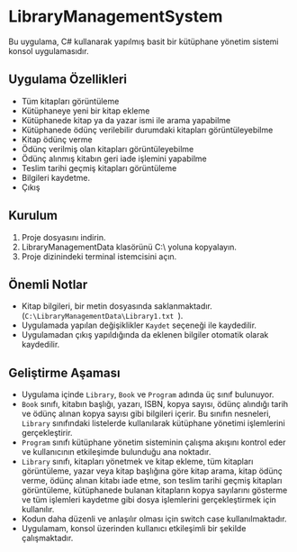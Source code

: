 # LibraryManagementSystem
Bu uygulama, C# kullanarak yapılmış basit bir kütüphane yönetim sistemi konsol uygulamasıdır.
## Uygulama Özellikleri
- Tüm kitapları görüntüleme
- Kütüphaneye yeni bir kitap ekleme
- Kütüphanede kitap ya da yazar ismi ile arama yapabilme
- Kütüphanede ödünç verilebilir durumdaki kitapları görüntüleyebilme
- Kitap ödünç verme 
- Ödünç verilmiş olan kitapları görüntüleyebilme
- Ödünç alınmış kitabın geri iade işlemini yapabilme 
- Teslim tarihi geçmiş kitapları görüntüleme
- Bilgileri kaydetme.
- Çıkış 
## Kurulum

1. Proje dosyasını indirin.
2. LibraryManagementData klasörünü C:\ yoluna kopyalayın.
3. Proje dizinindeki terminal istemcisini açın.

## Önemli Notlar
- Kitap bilgileri, bir metin dosyasında saklanmaktadır.(`C:\LibraryManagementData\Library1.txt `).
- Uygulamada yapılan değişiklikler `Kaydet` seçeneği ile kaydedilir.
- Uygulamadan çıkış yapıldığında da eklenen bilgiler otomatik olarak kaydedilir.
## Geliştirme Aşaması
- Uygulama içinde `Library`, `Book` ve `Program` adında üç sınıf bulunuyor.
- `Book` sınıfı, kitabın başlığı, yazarı, ISBN, kopya sayısı, ödünç alındığı tarih ve ödünç alınan kopya sayısı gibi bilgileri içerir. Bu sınıfın nesneleri, `Library` sınıfındaki listelerde kullanılarak kütüphane yönetimi işlemlerini gerçekleştirir.
- `Program` sınıfı kütüphane yönetim sisteminin çalışma akışını kontrol eder ve kullanıcının etkileşimde bulunduğu ana noktadır.
- `Library` sınıfı, kitapları yönetmek ve kitap ekleme, tüm kitapları görüntüleme, yazar veya kitap başlığına göre kitap arama, kitap ödünç verme, ödünç alınan kitabı iade etme, son teslim tarihi geçmiş kitapları görüntüleme, kütüphanede bulanan kitapların kopya sayılarını gösterme ve tüm işlemleri kaydetme gibi dosya işlemlerini gerçekleştirmek için kullanılır.
- Kodun daha düzenli ve anlaşılır olması için switch case kullanılmaktadır.
- Uygulamam, konsol üzerinden kullanıcı etkileşimli bir şekilde çalışmaktadır.
